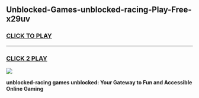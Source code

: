 
## Unblocked-Games-unblocked-racing-Play-Free-x29uv
<h3>
<a href="https://premium76.site?title=unblocked-racing&ref=21A">CLICK TO PLAY</a></h3>
<hr>

<h3>
<a href="https://premium76.site?title=unblocked-racing&ref=21A">CLICK 2 PLAY</a>
  
</h3>

<a href="https://premium76.site?title=unblocked-racing&ref=21A"><img src="https://clearcache.store/games.png"></a>


**unblocked-racing games unblocked: Your Gateway to Fun and Accessible Online Gaming**
